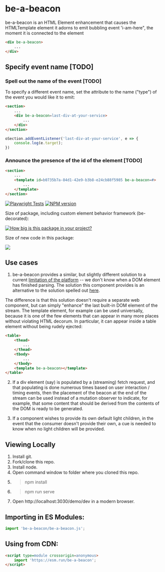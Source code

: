 # be-a-beacon

be-a-beacon is an HTML Element enhancement that causes the HTMLTemplate element it adorns to emit bubbling event 'i-am-here", the moment it is connected to the element

```html
<div be-a-beacon>
    ...
</div>
```

## Specify event name [TODO]

### Spell out the name of the event [TODO]

To specify a different event name, set the attribute to the name ("type") of the event you would like it to emit:

```html
<section>
    ...
    <div be-a-beacon=last-div-at-your-service>
        ...
    </div>
</section>
```

```JavaScript
oSection.addEventListener('last-div-at-your-service', e => {
    console.log(e.target);
})
```

### Announce the presence of the id of the element [TODO]

```html
<section>
    ...
    <template id=b0735b7a-84d1-42e9-b3b8-e24cb88f5985 be-a-beacon=#>
        ...
    </template>
</section>
```

[![Playwright Tests](https://github.com/bahrus/be-a-beacon/actions/workflows/CI.yml/badge.svg?branch=baseline)](https://github.com/bahrus/be-a-beacon/actions/workflows/CI.yml)
[![NPM version](https://badge.fury.io/js/be-a-beacon.png)](http://badge.fury.io/js/be-a-beacon)

Size of package, including custom element behavior framework (be-decorated):

[![How big is this package in your project?](https://img.shields.io/bundlephobia/minzip/be-a-beacon?style=for-the-badge)](https://bundlephobia.com/result?p=be-a-beacon)

Size of new code in this package:

<img src="http://img.badgesize.io/https://cdn.jsdelivr.net/npm/be-a-beacon?compression=gzip">



## Use cases

1.  be-a-beacon provides a similar, but slightly different solution to a current [limitation of the platform](https://github.com/WICG/webcomponents/issues/809) -- we don't know when a DOM element has finished parsing.  The solution this component provides is an alternative to the solution spelled out [here](https://github.com/WICG/webcomponents/issues/809#issuecomment-534115603).

The difference is that this solution doesn't require a separate web component, but can simply "enhance" the last built-in DOM element of the stream.  The template element, for example can be used universally, because it is one of the few elements that can appear in many more places without violating HTML decorum.  In particular, it can appear inside a table element without being rudely ejected:

```html
<table>
    <thead>
        ...
    </thead>
    <tbody>
        ...
    </tbody>
    <template be-a-beacon></template>
</table>
```

2.  If a div element (say) is populated by a (streaming) fetch request, and that populating is done numerous times based on user interaction / timing events, then the placement of the beacon at the end of the stream can be used instead of a mutation observer to indicate, for example, that some content that should be derived from the contents of the DOM is ready to be generated.

3.  If a component wishes to provide its own default light children, in the event that the consumer doesn't provide their own, a cue is needed to know when no light children will be provided.

## Viewing Locally

1.  Install git.
2.  Fork/clone this repo.
3.  Install node.
4.  Open command window to folder where you cloned this repo.
5.  > npm install
6.  > npm run serve
7.  Open http://localhost:3030/demo/dev in a modern browser.

## Importing in ES Modules:

```JavaScript
import 'be-a-beacon/be-a-beacon.js';
```

## Using from CDN:

```html
<script type=module crossorigin=anonymous>
    import 'https://esm.run/be-a-beacon';
</script>
```
